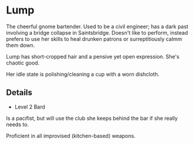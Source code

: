 # Lump
The cheerful gnome bartender. Used to be a civil engineer; has a dark past involving a bridge collapse in Saintsbridge. Doesn't like to perform, instead prefers to use her skills to heal drunken patrons or surreptitiously calmm them down. 

Lump has short-cropped hair and a pensive yet open expression. She's chaotic good.

Her idle state is polishing/cleaning a cup with a worn dishcloth.

## Details
- Level 2 Bard

Is a pacifist, but will use the club she keeps behind the bar if she really needs to.

Proficient in all improvised (kitchen-based) weapons.